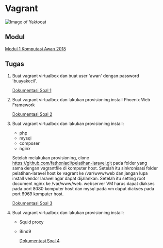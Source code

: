# Vagrant
![Image of Yaktocat](https://camo.githubusercontent.com/22b937f354705f272f69fc08f8bac8e05d09fbf2/68747470733a2f2f626c6f672e7468656f646f2e66722f77702d636f6e74656e742f75706c6f6164732f323031372f30372f56616772616e742e706e67)

## Modul
[Modul 1 Komputasi Awan 2018](https://github.com/fathoniadi/cloud-2018/tree/master/vagrant "Modul 1 Komputasi Awan 2018")

## Tugas
1. Buat vagrant virtualbox dan buat user 'awan' dengan password 'buayakecil'.

      [Dokumentasi Soal 1](https://github.com/nahdazahra/cloud2018/blob/master/Vagrant/soal-1.md "Dokumentasi Soal 1")

2. Buat vagrant virtualbox dan lakukan provisioning install Phoenix Web Framework
      
      [Dokumentasi Soal 2](https://github.com/nahdazahra/cloud2018/blob/master/Vagrant/soal-2.md "Dokumentasi Soal 2")

3. Buat vagrant virtualbox dan lakukan provisioning install:

    * php
    * mysql
    * composer
    * nginx

    Setelah melakukan provisioning, clone https://github.com/fathoniadi/pelatihan-laravel.git pada folder yang sama dengan vagrantfile di komputer host. Setelah itu sinkronisasi folder pelatihan-laravel host ke vagrant ke /var/www/web dan jangan lupa install vendor laravel agar dapat dijalankan. Setelah itu setting root document nginx ke /var/www/web. webserver VM harus dapat diakses pada port 8080 komputer host dan mysql pada vm dapat diakses pada port 6969 komputer host.
    
      [Dokumentasi Soal 3](https://github.com/nahdazahra/cloud2018/blob/master/Vagrant/soal-3.md "Dokumentasi Soal 3")

4. Buat vagrant virtualbox dan lakukan provisioning install:

    * Squid proxy
    * Bind9
    
      [Dokumentasi Soal 4](https://github.com/nahdazahra/cloud2018/blob/master/Vagrant/soal-4.md "Dokumentasi Soal 4")
    
